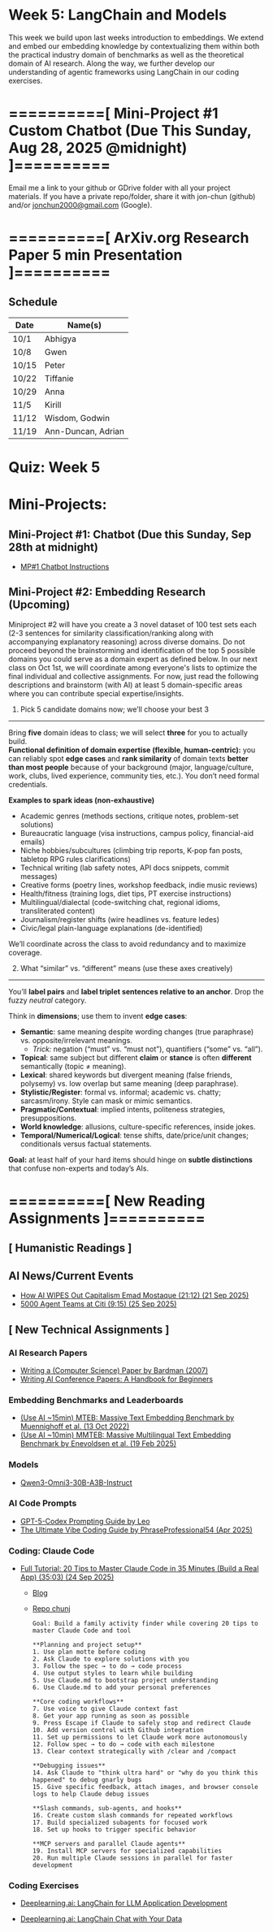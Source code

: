 # Week 5: LangChain and Models

This week we build upon last weeks introduction to embeddings. We extend and embed our embedding knowledge by contextualizing them within both the practical industry domain of benchmarks as well as the theoretical domain of AI research. Along the way, we further develop our understanding of agentic frameworks using LangChain in our coding exercises.

# ==========[ Mini-Project #1 Custom Chatbot (Due This Sunday, Aug 28, 2025 @midnight) ]==========

Email me a link to your github or GDrive folder with all your project materials. If you have a private repo/folder, share it with jon-chun (github) and/or jonchun2000@gmail.com (Google).

# ==========[ ArXiv.org Research Paper 5 min Presentation ]==========

## Schedule

| Date   | Name(s)              |
|--------|----------------------|
| 10/1   | Abhigya              |
| 10/8   | Gwen                 |
| 10/15  | Peter                |
| 10/22  | Tiffanie             |
| 10/29  | Anna                 |
| 11/5   | Kirill               |
| 11/12  | Wisdom, Godwin       |
| 11/19  | Ann-Duncan, Adrian   |


# Quiz: Week 5

# Mini-Projects:

## Mini-Project #1: Chatbot (Due this Sunday, Sep 28th at midnight)

* [MP#1 Chatbot Instructions](https://github.com/jon-chun/GenAI-Multi-Agent-Networks-and-Digital-Twins/blob/main/modules/miniproject1_instructions_persona-chatbot-and-benchmark.md)

## Mini-Project #2: Embedding Research (Upcoming)

Miniproject #2 will have you create a 3 novel dataset of 100 test sets each (2-3 sentences for similarity classification/ranking along with accompanying explanatory reasoning) across diverse domains. Do not proceed beyond the brainstorming and identification of the top 5 possible domains you could serve as a domain expert as defined below. In our next class on Oct 1st, we will coordinate among everyone's lists to optimize the final individual and collective assignments. For now, just read the following descriptions and brainstorm (with AI) at least 5 domain-specific areas where you can contribute special expertise/insights.

1) Pick 5 candidate domains now; we’ll choose your best 3
---------------------------------------------------------

Bring **five** domain ideas to class; we will select **three** for you to actually build.  
**Functional definition of domain expertise (flexible, human-centric):** you can reliably spot **edge cases** and **rank similarity** of domain texts **better than most people** because of your background (major, language/culture, work, clubs, lived experience, community ties, etc.). You don’t need formal credentials.

**Examples to spark ideas (non-exhaustive)**

*   Academic genres (methods sections, critique notes, problem-set solutions)
*   Bureaucratic language (visa instructions, campus policy, financial-aid emails)
*   Niche hobbies/subcultures (climbing trip reports, K-pop fan posts, tabletop RPG rules clarifications)
*   Technical writing (lab safety notes, API docs snippets, commit messages)
*   Creative forms (poetry lines, workshop feedback, indie music reviews)
*   Health/fitness (training logs, diet tips, PT exercise instructions)
*   Multilingual/dialectal (code-switching chat, regional idioms, transliterated content)
*   Journalism/register shifts (wire headlines vs. feature ledes)
*   Civic/legal plain-language explanations (de-identified)

We’ll coordinate across the class to avoid redundancy and to maximize coverage.


2) What “similar” vs. “different” means (use these axes creatively)
-------------------------------------------------------------------

You’ll **label pairs** and **label triplet sentences relative to an anchor**. Drop the fuzzy _neutral_ category.

Think in **dimensions**; use them to invent **edge cases**:

*   **Semantic**: same meaning despite wording changes (true paraphrase) vs. opposite/irrelevant meanings.
    *   _Trick:_ negation (“must” vs. “must not”), quantifiers (“some” vs. “all”).
*   **Topical**: same subject but different **claim** or **stance** is often **different** semantically (topic ≠ meaning).
*   **Lexical**: shared keywords but divergent meaning (false friends, polysemy) vs. low overlap but same meaning (deep paraphrase).
*   **Stylistic/Register**: formal vs. informal; academic vs. chatty; sarcasm/irony. Style can mask or mimic semantics.
*   **Pragmatic/Contextual**: implied intents, politeness strategies, presuppositions.
*   **World knowledge**: allusions, culture-specific references, inside jokes.
*   **Temporal/Numerical/Logical**: tense shifts, date/price/unit changes; conditionals versus factual statements.

**Goal:** at least half of your hard items should hinge on **subtle distinctions** that confuse non-experts and today’s AIs.


# ==========[ New Reading Assignments ]==========

## **[ Humanistic Readings ]**


## AI News/Current Events

* [How AI WIPES Out Capitalism Emad Mostaque (21:12) (21 Sep 2025)](https://www.youtube.com/watch?v=vfhszRuMA8Y)
* [5000 Agent Teams at Citi (9:15) (25 Sep 2025)](https://www.youtube.com/watch?v=1yu2n426Iig)

## **[ New Technical Assignments ]**

### AI Research Papers

* [Writing a (Computer Science) Paper by Bardman (2007)](https://www.bardram.net/wp-content/uploads/2017/12/Writing.Paper_.pdf)
* [Writing AI Conference Papers: A Handbook for Beginners](https://github.com/hzwer/WritingAIPaper)

### Embedding Benchmarks and Leaderboards

* [(Use AI ~15min) MTEB: Massive Text Embedding Benchmark by Muennighoff et al. (13 Oct 2022)](https://arxiv.org/pdf/2210.07316)
* [(Use AI ~10min) MMTEB: Massive Multilingual Text Embedding Benchmark by Enevoldsen et al. (19 Feb 2025)](https://arxiv.org/pdf/2502.13595)

### Models

* [Qwen3-Omni3-30B-A3B-Instruct](https://huggingface.co/Qwen/Qwen3-Omni-30B-A3B-Instruct)

### AI Code Prompts

* [GPT-5-Codex Prompting Guide by Leo](https://cookbook.openai.com/examples/gpt-5-codex_prompting_guide)
* [The Ultimate Vibe Coding Guide by PhraseProfessional54 (Apr 2025)](https://www.reddit.com/r/ClaudeAI/comments/1kivv0w/the_ultimate_vibe_coding_guide/)

### Coding: Claude Code
 
* [Full Tutorial: 20 Tips to Master Claude Code in 35 Minutes (Build a Real App) (35:03) (24 Sep 2025)](https://www.youtube.com/watch?v=jWlAvdR8HG0)
  - [Blog](https://creatoreconomy.so/p/20-tips-to-master-claude-code-in-35-min-build-an-app)
  - [Repo chunj](https://github.com/jon-chun/ai-conferences-and-events)

        Goal: Build a family activity finder while covering 20 tips to master Claude Code and tool

        **Planning and project setup**
        1. Use plan motte before coding
        2. Ask Claude to explore solutions with you
        3. Follow the spec → to do → code process
        4. Use output styles to learn while building
        5. Use Claude.md to bootstrap project understanding
        6. Use Claude.md to add your personal preferences

        **Core coding workflows**
        7. Use voice to give Claude context fast
        8. Get your app running as soon as possible
        9. Press Escape if Claude to safely stop and redirect Claude
        10. Add version control with Github integration
        11. Set up permissions to let Claude work more autonomously
        12. Follow spec → to do → code with each milestone
        13. Clear context strategically with /clear and /compact

        **Debugging issues**
        14. Ask Claude to "think ultra hard" or "why do you think this happened" to debug gnarly bugs
        15. Give specific feedback, attach images, and browser console logs to help Claude debug issues

        **Slash commands, sub-agents, and hooks**
        16. Create custom slash commands for repeated workflows
        17. Build specialized subagents for focused work
        18. Set up hooks to trigger specific behavior

        **MCP servers and parallel Claude agents**
        19. Install MCP servers for specialized capabilities
        20. Run multiple Claude sessions in parallel for faster development

### Coding Exercises

* [Deeplearning.ai: LangChain for LLM Application Development](https://learn.deeplearning.ai/courses/langchain/lesson/u9olq/introduction)

* [Deeplearning.ai: LangChain Chat with Your Data](https://learn.deeplearning.ai/courses/langchain-chat-with-your-data/lesson/snupv/introduction)
